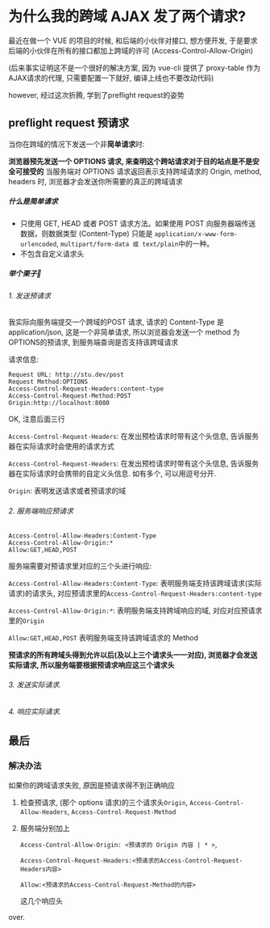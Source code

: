 # 为什么我的跨域 AJAX 发了两个请求?

最近在做一个 VUE 的项目的时候, 和后端的小伙伴对接口, 想方便开发, 于是要求后端的小伙伴在所有的接口都加上跨域的许可 (Access-Control-Allow-Origin)

(后来事实证明这不是一个很好的解决方案, 因为 vue-cli 提供了 proxy-table 作为 AJAX请求的代理, 只需要配置一下就好, 编译上线也不要改动代码)

however, 经过这次折腾, 学到了preflight request的姿势



## preflight request 预请求

当你在跨域的情况下发送一个非**简单请求**时:

**浏览器预先发送一个 OPTIONS 请求, 来查明这个跨站请求对于目的站点是不是安全可接受的** 当服务端对 OPTIONS 请求返回表示支持跨域请求的 Origin, method, headers 时, 浏览器才会发送你所需要的真正的跨域请求

##### 什么是简单请求

+ 只使用 GET, HEAD 或者 POST 请求方法。如果使用 POST 向服务器端传送数据，则数据类型 (Content-Type) 只能是 `application/x-www-form-urlencoded`, `multipart/form-data 或 text/plain`中的一种。
+ 不包含自定义请求头



##### 举个栗子🌰

###### 1. 发送预请求

我实际向服务端提交一个跨域的POST 请求, 请求的 Content-Type 是application/json, 这是一个非简单请求, 所以浏览器会发送一个 method 为 OPTIONS的预请求, 到服务端查询是否支持该跨域请求

请求信息: 

```
Request URL: http://stu.dev/post
Request Method:OPTIONS
Access-Control-Request-Headers:content-type
Access-Control-Request-Method:POST
Origin:http://localhost:8080
```

OK, 注意后面三行 

`Access-Control-Request-Headers`: 在发出预检请求时带有这个头信息, 告诉服务器在实际请求时会使用的请求方式

`Access-Control-Request-Headers`: 在发出预检请求时带有这个头信息, 告诉服务器在实际请求时会携带的自定义头信息. 如有多个, 可以用逗号分开.

`Origin`:  表明发送请求或者预请求的域

###### 2. 服务端响应预请求

```
Access-Control-Allow-Headers:Content-Type
Access-Control-Allow-Origin:*
Allow:GET,HEAD,POST
```

服务端需要对预请求里对应的三个头进行响应: 

`Access-Control-Allow-Headers:Content-Type`: 表明服务端支持该跨域请求(实际请求)的请求头, 对应预请求里的`Access-Control-Request-Headers:content-type`

`Access-Control-Allow-Origin:*`: 表明服务端支持跨域响应的域, 对应对应预请求里的`Origin`

`Allow:GET,HEAD,POST` 表明服务端支持该跨域请求的 Method

**预请求的所有跨域头得到允许以后(及以上三个请求头一一对应), 浏览器才会发送实际请求, 所以服务端要根据预请求响应这三个请求头**

###### 3. 发送实际请求.

###### 4. 响应实际请求.



## 最后

### 解决办法

如果你的跨域请求失败, 原因是预请求得不到正确响应

1. 检查预请求, (那个 options 请求)的三个请求头`Origin`, `Access-Control-Allow-Headers`, `Access-Control-Request-Method`

2. 服务端分别加上

   `Access-Control-Allow-Origin: <预请求的 Origin 内容 | * >`, 

   `Access-Control-Request-Headers:<预请求的Access-Control-Request-Headers内容>`

   `Allow:<预请求的Access-Control-Request-Method的内容>`

   这几个响应头



over.

